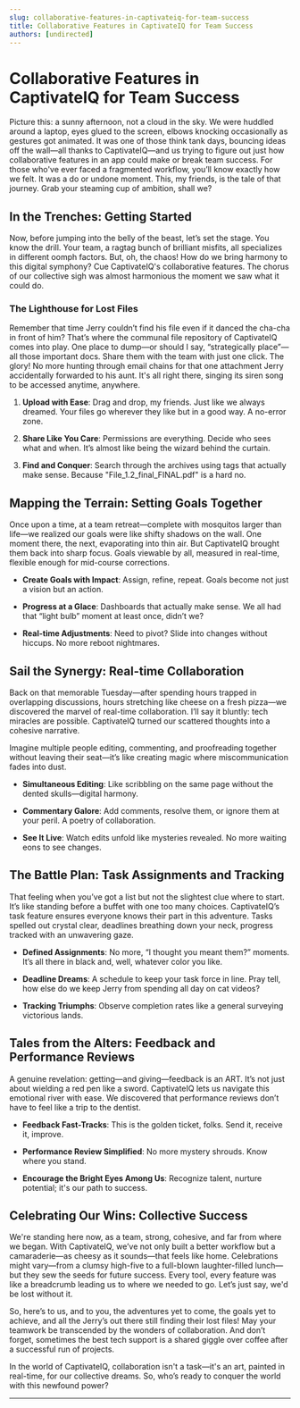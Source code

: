 ```yaml
---
slug: collaborative-features-in-captivateiq-for-team-success
title: Collaborative Features in CaptivateIQ for Team Success
authors: [undirected]
---
```



# Collaborative Features in CaptivateIQ for Team Success

Picture this: a sunny afternoon, not a cloud in the sky. We were huddled around a laptop, eyes glued to the screen, elbows knocking occasionally as gestures got animated. It was one of those think tank days, bouncing ideas off the wall—all thanks to CaptivateIQ—and us trying to figure out just how collaborative features in an app could make or break team success. For those who've ever faced a fragmented workflow, you’ll know exactly how we felt. It was a do or undone moment. This, my friends, is the tale of that journey. Grab your steaming cup of ambition, shall we?

## In the Trenches: Getting Started

Now, before jumping into the belly of the beast, let’s set the stage. You know the drill. Your team, a ragtag bunch of brilliant misfits, all specializes in different oomph factors. But, oh, the chaos! How do we bring harmony to this digital symphony? Cue CaptivateIQ's collaborative features. The chorus of our collective sigh was almost harmonious the moment we saw what it could do.

### The Lighthouse for Lost Files

Remember that time Jerry couldn’t find his file even if it danced the cha-cha in front of him? That’s where the communal file repository of CaptivateIQ comes into play. One place to dump—or should I say, “strategically place”—all those important docs. Share them with the team with just one click. The glory! No more hunting through email chains for that one attachment Jerry accidentally forwarded to his aunt. It's all right there, singing its siren song to be accessed anytime, anywhere.

1. **Upload with Ease**: Drag and drop, my friends. Just like we always dreamed. Your files go wherever they like but in a good way. A no-error zone.

2. **Share Like You Care**: Permissions are everything. Decide who sees what and when. It’s almost like being the wizard behind the curtain.

3. **Find and Conquer**: Search through the archives using tags that actually make sense. Because "File_1.2_final_FINAL.pdf" is a hard no.

## Mapping the Terrain: Setting Goals Together

Once upon a time, at a team retreat—complete with mosquitos larger than life—we realized our goals were like shifty shadows on the wall. One moment there, the next, evaporating into thin air. But CaptivateIQ brought them back into sharp focus. Goals viewable by all, measured in real-time, flexible enough for mid-course corrections.

- **Create Goals with Impact**: Assign, refine, repeat. Goals become not just a vision but an action.

- **Progress at a Glace**: Dashboards that actually make sense. We all had that “light bulb” moment at least once, didn’t we?

- **Real-time Adjustments**: Need to pivot? Slide into changes without hiccups. No more reboot nightmares.

## Sail the Synergy: Real-time Collaboration

Back on that memorable Tuesday—after spending hours trapped in overlapping discussions, hours stretching like cheese on a fresh pizza—we discovered the marvel of real-time collaboration. I’ll say it bluntly: tech miracles are possible. CaptivateIQ turned our scattered thoughts into a cohesive narrative.

Imagine multiple people editing, commenting, and proofreading together without leaving their seat—it’s like creating magic where miscommunication fades into dust.

- **Simultaneous Editing**: Like scribbling on the same page without the dented skulls—digital harmony.

- **Commentary Galore**: Add comments, resolve them, or ignore them at your peril. A poetry of collaboration.

- **See It Live**: Watch edits unfold like mysteries revealed. No more waiting eons to see changes.

## The Battle Plan: Task Assignments and Tracking

That feeling when you’ve got a list but not the slightest clue where to start. It’s like standing before a buffet with one too many choices. CaptivateIQ’s task feature ensures everyone knows their part in this adventure. Tasks spelled out crystal clear, deadlines breathing down your neck, progress tracked with an unwavering gaze.

- **Defined Assignments**: No more, “I thought you meant them?” moments. It’s all there in black and, well, whatever color you like.

- **Deadline Dreams**: A schedule to keep your task force in line. Pray tell, how else do we keep Jerry from spending all day on cat videos?

- **Tracking Triumphs**: Observe completion rates like a general surveying victorious lands.

## Tales from the Alters: Feedback and Performance Reviews

A genuine revelation: getting—and giving—feedback is an ART. It’s not just about wielding a red pen like a sword. CaptivateIQ lets us navigate this emotional river with ease. We discovered that performance reviews don’t have to feel like a trip to the dentist.

- **Feedback Fast-Tracks**: This is the golden ticket, folks. Send it, receive it, improve.

- **Performance Review Simplified**: No more mystery shrouds. Know where you stand.

- **Encourage the Bright Eyes Among Us**: Recognize talent, nurture potential; it's our path to success.

## Celebrating Our Wins: Collective Success

We're standing here now, as a team, strong, cohesive, and far from where we began. With CaptivateIQ, we’ve not only built a better workflow but a camaraderie—as cheesy as it sounds—that feels like home. Celebrations might vary—from a clumsy high-five to a full-blown laughter-filled lunch—but they sew the seeds for future success. Every tool, every feature was like a breadcrumb leading us to where we needed to go. Let’s just say, we'd be lost without it.

So, here’s to us, and to you, the adventures yet to come, the goals yet to achieve, and all the Jerry’s out there still finding their lost files! May your teamwork be transcended by the wonders of collaboration. And don’t forget, sometimes the best tech support is a shared giggle over coffee after a successful run of projects.

In the world of CaptivateIQ, collaboration isn't a task—it's an art, painted in real-time, for our collective dreams. So, who’s ready to conquer the world with this newfound power?

---